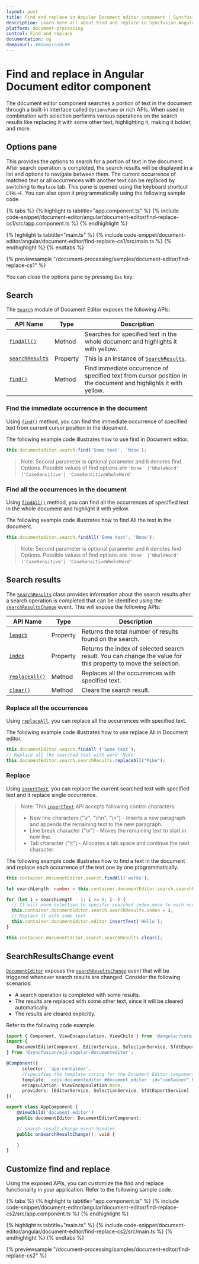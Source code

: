 ```yaml
---
layout: post
title: Find and replace in Angular Document editor component | Syncfusion
description: Learn here all about Find and replace in Syncfusion Angular Document editor component of Syncfusion Essential JS 2 and more.
platform: document-processing
control: Find and replace 
documentation: ug
domainurl: ##DomainURL##
---
```


# Find and replace in Angular Document editor component

The document editor component searches a portion of text in the document through a built-in interface called `OptionsPane` or rich APIs. When used in combination with selection performs various operations on the search results like replacing it with some other text, highlighting it, making it bolder, and more.

## Options pane

This provides the options to search for a portion of text in the document. After search operation is completed, the search results will be displayed in a list and options to navigate between them. The current occurrence of matched text or all occurrences with another text can be replaced by switching to `Replace` tab. This pane is opened using the keyboard shortcut `CTRL+F`. You can also open it programmatically using the following sample code.

{% tabs %}
{% highlight ts tabtitle="app.component.ts" %}
{% include code-snippet/document-editor/angular/document-editor/find-replace-cs1/src/app.component.ts %}
{% endhighlight %}

{% highlight ts tabtitle="main.ts" %}
{% include code-snippet/document-editor/angular/document-editor/find-replace-cs1/src/main.ts %}
{% endhighlight %}
{% endtabs %}
  
{% previewsample "/document-processing/samples/document-editor/find-replace-cs1" %}

You can close the options pane by pressing `Esc` key.

## Search

The [`Search`](https://ej2.syncfusion.com/angular/documentation/api/document-editor/search/) module of Document Editor exposes the following APIs:

|API Name|Type |Description|
|---|---|---|
|[`findAll()`](https://ej2.syncfusion.com/angular/documentation/api/document-editor/search#findall/)| Method |Searches for specified text in the whole document and highlights it with yellow.|
|[`searchResults`](https://ej2.syncfusion.com/angular/documentation/api/document-editor/search#searchresults/) |Property |This is an instance of [`SearchResults`](https://ej2.syncfusion.com/angular/documentation/api/document-editor/searchResults/).|
|[`find()`](https://ej2.syncfusion.com/angular/documentation/api/document-editor/search#find/) | Method |Find immediate occurrence of specified text from cursor position in the document and highlights it with yellow.|

### Find the immediate occurrence in the document

Using [`find()`](https://ej2.syncfusion.com/angular/documentation/api/document-editor/search#find/) method, you can find the immediate occurrence of specified text from current cursor position in the document.

The following example code illustrates how to use find in Document editor.

```typescript
this.documenteditor.search.find('Some text', 'None');
```

>Note: Second parameter is optional parameter and it denotes find Options. Possible values of find options are `'None' |'WholeWord' |'CaseSensitive'| 'CaseSensitiveWholeWord'`.

### Find all the occurrences in the document

Using [`findAll()`](https://ej2.syncfusion.com/angular/documentation/api/document-editor/search#findall/) method, you can find all the occurrences of specified text in the whole document and highlight it with yellow.

The following example code illustrates how to find All the text in the document.

```typescript
this.documenteditor.search.findAll('Some text', 'None');
```

>Note: Second parameter is optional parameter and it denotes find Options. Possible values of find options are `'None' |'WholeWord' |'CaseSensitive'| 'CaseSensitiveWholeWord'`.

## Search results

The [`SearchResults`](https://ej2.syncfusion.com/angular/documentation/api/document-editor/searchResults/) class provides information about the search results after a search operation is completed that can be identified using the [`searchResultsChange`](https://ej2.syncfusion.com/angular/documentation/api/document-editor#searchresultschange/) event. This will expose the following APIs:

|API Name|Type |Description|
|---|---|---|
|[`length`](https://ej2.syncfusion.com/angular/documentation/api/document-editor/searchResults#length/)|Property|Returns the total number of results found on the search.|
|[`index`](https://ej2.syncfusion.com/angular/documentation/api/document-editor/searchResults#index/)|Property|Returns the index of selected search result. You can change the value for this property to move the selection.|
|[`replaceAll()`](https://ej2.syncfusion.com/angular/documentation/api/document-editor/searchresults#replaceall/)|Method|Replaces all the occurrences with specified text.|
|[`clear()`](https://ej2.syncfusion.com/angular/documentation/api/document-editor/searchResults#clear/)|Method|Clears the search result.|

### Replace all the occurrences

Using [`replaceAll`](https://ej2.syncfusion.com/angular/documentation/api/document-editor/searchResults#replaceall/), you can replace all the occurrences with specified text.

The following example code illustrates how to use replace All in Document editor.

```typescript
this.documentEditor.search.findAll ('Some text');
// Replace all the searched text with word 'Mike'
this.documentEditor.search.searchResults.replaceAll("Mike");  
```

### Replace

Using [`insertText`](https://ej2.syncfusion.com/angular/documentation/api/document-editor/editor#inserttext/), you can replace the current searched text with specified text and it replace single occurrence.

>Note: This [`insertText`](https://ej2.syncfusion.com/angular/documentation/api/document-editor/editor#inserttext/) API accepts following control characters
>* New line characters ("\r", "\r\n", "\n") - Inserts a new paragraph and appends the remaining text to the new paragraph.
>* Line break character ("\v") - Moves the remaining text to start in new line.
>* Tab character ("\t") - Allocates a tab space and continue the next character.

The following example code illustrates how to find a text in the document and replace each occurrence of the text one by one programmatically.

```typescript
this.container.documentEditor.search.findAll('works');

let searchLength: number = this.container.documentEditor.search.searchResults.length;

for (let i = searchLength - 1; i >= 0; i--) {
  // It will move selection to specific searched index,move to each occurrence one by one
  this.container.documentEditor.search.searchResults.index = i;
  // Replace it with some text
  this.container.documentEditor.editor.insertText('Hello');
}

this.container.documentEditor.search.searchResults.clear();
```

## SearchResultsChange event

[`DocumentEditor`](https://ej2.syncfusion.com/angular/documentation/api/document-editor/) exposes the [`searchResultsChange`](https://ej2.syncfusion.com/angular/documentation/api/document-editor#searchresultschange/) event that will be triggered whenever search results are changed. Consider the following scenarios:

* A search operation is completed with some results.
* The results are replaced with some other text, since it will be cleared automatically.
* The results are cleared explicitly.

Refer to the following code example.

```typescript
import { Component, ViewEncapsulation, ViewChild } from '@angular/core';
import {
    DocumentEditorComponent, EditorService, SelectionService, SfdtExportService, EditorHistoryService, BookmarkDialogService
} from '@syncfusion/ej2-angular-documenteditor';

@Component({
      selector: 'app-container',
      //specifies the template string for the Document Editor component
      template: `<ejs-documenteditor #document_editor  id="container" height="330px" style="display:block" [isReadOnly]=false [enableSelection]=true [enableSearch]=true (searchResultsChange)="onSearchResultChange()" > </ejs-documenteditor>`,
      encapsulation: ViewEncapsulation.None,
      providers: [EditorService, SelectionService, SfdtExportService]
})

export class AppComponent {
    @ViewChild('document_editor')
    public documentEditor: DocumentEditorComponent;

    // search result change event handler
    public onSearchResultChange(): void {

    }
}
```

## Customize find and replace

Using the exposed APIs, you can customize the find and replace functionality in your application. Refer to the following sample code.

{% tabs %}
{% highlight ts tabtitle="app.component.ts" %}
{% include code-snippet/document-editor/angular/document-editor/find-replace-cs2/src/app.component.ts %}
{% endhighlight %}

{% highlight ts tabtitle="main.ts" %}
{% include code-snippet/document-editor/angular/document-editor/find-replace-cs2/src/main.ts %}
{% endhighlight %}
{% endtabs %}
  
{% previewsample "/document-processing/samples/document-editor/find-replace-cs2" %}